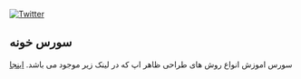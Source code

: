 [![Twitter](https://img.shields.io/badge/Twitter-SourceKhone-blue.svg)](https://twitter.com/KhoneSource)

## سورس خونه
سورس اموزش انواع روش های طراحی ظاهر اپ که در لینک زیر موجود می باشد.
[اینجا](https://www.sourcekhone.com/learn/انواع-روش-های-طراحی-ui-در-ios/)
